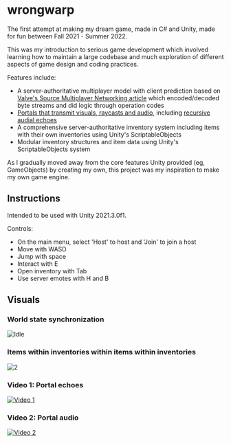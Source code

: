 # wrongwarp

The first attempt at making my dream game, made in C# and Unity, made for fun between Fall 2021 - Summer 2022.

This was my introduction to serious game development which involved learning how to maintain a large codebase and much exploration of different aspects of game design and coding practices.

Features include:

 - A server-authoritative multiplayer model with client prediction based on [Valve's Source Multiplayer Networking article](https://developer.valvesoftware.com/wiki/Source_Multiplayer_Networking) which encoded/decoded byte streams and did logic through operation codes
 - [Portals that transmit visuals, raycasts and audio](https://www.youtube.com/watch?v=0VFI9qGvLxg), including [recursive audial echoes](https://www.youtube.com/watch?v=k0CLrdIbJzo)
 - A comprehensive server-authoritative inventory system including items with their own inventories using Unity's ScriptableObjects
 - Modular inventory structures and item data using Unity's ScriptableObjects system


As I gradually moved away from the core features Unity provided (eg, GameObjects) by creating my own, this project was my inspiration to make my own game engine.

## Instructions

Intended to be used with Unity 2021.3.0f1.

Controls:
 - On the main menu, select 'Host' to host and 'Join' to join a host
 - Move with WASD
 - Jump with space
 - Interact with E
 - Open inventory with Tab
 - Use server emotes with H and B

## Visuals

### World state synchronization
![Idle](visuals/visual1.gif)

### Items within inventories within items within inventories
![2](visuals/visual2.png)

### Video 1: Portal echoes
[![Video 1](visuals/Screenshot_1.png)](https://www.youtube.com/watch?v=0VFI9qGvLxg)

### Video 2: Portal audio
[![Video 2](visuals/Screenshot_2.png)](https://www.youtube.com/watch?v=k0CLrdIbJzo)
